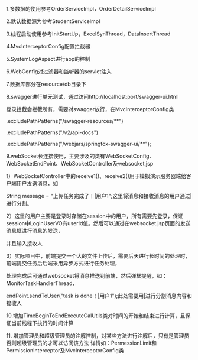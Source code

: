 <p>1.多数据的使用参考OrderServiceImpl，OrderDetailServiceImpl</p>
<p>2.默认数据源为参考StudentServiceImpl</p>
<p>3.线程启动使用参考InitStartUp，ExcelSynThread，DataInsertThread</p>
<p>4.MvcInterceptorConfig配置拦截器</p>
<p>5.SystemLogAspect进行aop的控制</p>
<p>6.WebConfig对过滤器和监听器的servlet注入</p>
<p>7.数据库部分在resource/db目录下</p>
<p>8.swagger进行单元测试，通过访问http://localhost:port/swagger-ui.html</p>
<p>登录拦截会拦截所有，需要对swagger放行，在MvcInterceptorConfig类</p>
<p>.excludePathPatterns("/swagger-resources/**")</p>
<p>.excludePathPatterns("/v2/api-docs")</p>
<p>.excludePathPatterns("/webjars/springfox-swagger-ui/**");</p>
<p>9.webSocket长连接使用，主要涉及的类有WebSocketConfig、WebSocketEndPoint、WebSocketController及websocket.jsp</p>
<p>1）WebSocketController中的receive1()、receive2()用于模拟演示服务器端给客户端用户发送消息，如</p>
<p>String message = "上传任务完成了！|用户1";这里将消息和接收消息的用户通过|进行分割。</p>
<p>2）这里的用户主要是登录时存储在session中的用户，所有需要先登录，保证session中LoginUserVO有userId值。然后可以通过在websocket.jsp页面的发送消息框进行消息的发送，</p>
<p>并且输入接收人</p>
<p>3）实际项目中，前端提交一个大的文件上传后，需要后天进行长时间的处理时，前端提交任务后后端采用异步方式进行任务处理，</p>
<p>处理完成后可通过websocket将消息推送到前端，然后弹框提醒，如：MonitorTaskHandlerThread，</p>
<p>  endPoint.sendToUser("task is done！|用户1");此处需要用|进行分割消息内容和接收人</p>
<p>10.增加TimeBeginToEndExecuteCalUtils类对时间的开始和结束进行计算，且保证当前线程下执行的时间计算</p>
<p>11. 增加管理员和超级管理员的注解控制，对某些方法进行注解后，只有是管理员否则超级管理员的才可以访问该方法
详情如：PermessionLimit和PermissionInterceptor及MvcInterceptorConfig类
<p/>
